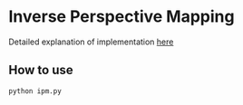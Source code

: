 # Inverse Perspective Mapping
Detailed explanation of implementation [here](https://medium.com/@daryl.tanyj/inverse-projection-transformation-c866ccedef1c)

## How to use
```
python ipm.py
```